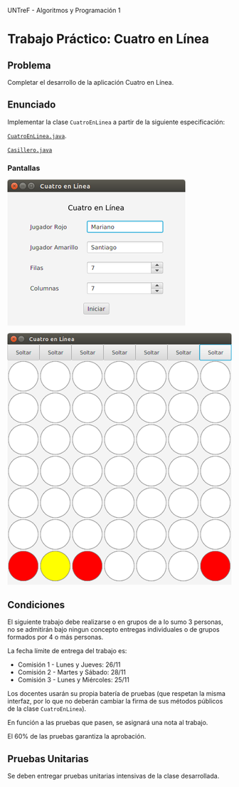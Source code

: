 UNTreF - Algoritmos y Programación 1

# Trabajo Práctico: Cuatro en Línea

## Problema

Completar el desarrollo de la aplicación Cuatro en Línea.

## Enunciado

Implementar la clase `CuatroEnLinea` a partir de la siguiente especificación: 

[`CuatroEnLinea.java`](./src/juego/CuatroEnLinea.java).

[`Casillero.java`](./src/juego/Casillero.java)

### Pantallas

![Inicio](./img/pantalla-inicio.png)

![Tablero](./img/pantalla-tablero.png)

## Condiciones

El siguiente trabajo debe realizarse o en grupos de a lo sumo 3 personas, 
no se admitirán bajo ningun concepto entregas individuales o de grupos formados por 4 o más personas.

La fecha límite de entrega del trabajo es: 

  * Comisión 1 - Lunes y Jueves: 26/11
  * Comisión 2 - Martes y Sábado: 28/11
  * Comisión 3 - Lunes y Miércoles: 25/11 

Los docentes usarán su propia batería de pruebas (que respetan la misma interfaz, 
por lo que no deberán cambiar la firma de sus métodos públicos de la clase `CuatroEnLinea`).

En función a las pruebas que pasen, se asignará una nota al trabajo. 

El 60% de las pruebas garantiza la aprobación.

## Pruebas Unitarias

Se deben entregar pruebas unitarias intensivas de la clase desarrollada.

